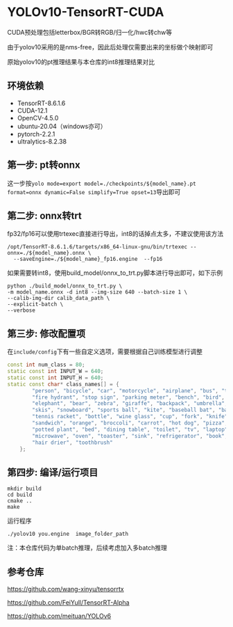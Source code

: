 # YOLOv10-TensorRT-CUDA

CUDA预处理包括letterbox/BGR转RGB/归一化/hwc转chw等

由于yolov10采用的是nms-free，因此后处理仅需要出来的坐标做个映射即可

原始yolov10的pt推理结果与本仓库的int8推理结果对比

## 环境依赖
- TensorRT-8.6.1.6
- CUDA-12.1
- OpenCV-4.5.0
- ubuntu-20.04（windows亦可）
- pytorch-2.2.1
- ultralytics-8.2.38



## 第一步: pt转onnx

这一步按`yolo mode=export model=./checkpoints/${model_name}.pt format=onnx dynamic=False simplify=True opset=13`导出即可

## 第二步: onnx转trt

fp32/fp16可以使用trtexec直接进行导出，int8的话掉点太多，不建议使用该方法

```shell
/opt/TensorRT-8.6.1.6/targets/x86_64-linux-gnu/bin/trtexec --onnx=./${model_name}.onnx \
  --saveEngine=./${model_name}_fp16.engine  --fp16  
```

如果需要转int8，使用build_model/onnx_to_trt.py脚本进行导出即可，如下示例

```shell
python ./build_model/onnx_to_trt.py \
-m model_name.onnx -d int8 --img-size 640 --batch-size 1 \
--calib-img-dir calib_data_path \
--explicit-batch \
--verbose
```


## 第三步: 修改配置项

在`include/config`下有一些自定义选项，需要根据自己训练模型进行调整

```c++
const int num_class = 80;
static const int INPUT_W = 640;
static const int INPUT_H = 640;
static const char* class_names[] = {
        "person", "bicycle", "car", "motorcycle", "airplane", "bus", "train", "truck", "boat", "traffic light",
        "fire hydrant", "stop sign", "parking meter", "bench", "bird", "cat", "dog", "horse", "sheep", "cow",
        "elephant", "bear", "zebra", "giraffe", "backpack", "umbrella", "handbag", "tie", "suitcase", "frisbee",
        "skis", "snowboard", "sports ball", "kite", "baseball bat", "baseball glove", "skateboard", "surfboard",
        "tennis racket", "bottle", "wine glass", "cup", "fork", "knife", "spoon", "bowl", "banana", "apple",
        "sandwich", "orange", "broccoli", "carrot", "hot dog", "pizza", "donut", "cake", "chair", "couch",
        "potted plant", "bed", "dining table", "toilet", "tv", "laptop", "mouse", "remote", "keyboard", "cell phone",
        "microwave", "oven", "toaster", "sink", "refrigerator", "book", "clock", "vase", "scissors", "teddy bear",
        "hair drier", "toothbrush"
    };
```

## 第四步: 编译/运行项目

```shell
mkdir build
cd build
cmake ..
make
```

运行程序

```shell
./yolov10 you.engine  image_folder_path
```

注：本仓库代码为单batch推理，后续考虑加入多batch推理

## 参考仓库
https://github.com/wang-xinyu/tensorrtx 

https://github.com/FeiYull/TensorRT-Alpha

https://github.com/meituan/YOLOv6
